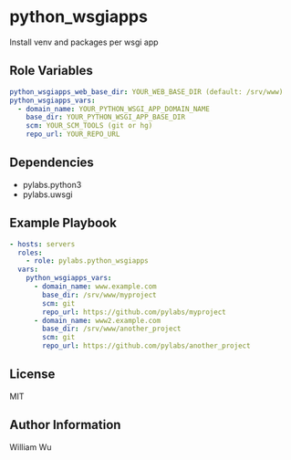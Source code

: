 python_wsgiapps
===============

Install venv and packages per wsgi app

Role Variables
--------------

```yaml
python_wsgiapps_web_base_dir: YOUR_WEB_BASE_DIR (default: /srv/www)
python_wsgiapps_vars:
  - domain_name: YOUR_PYTHON_WSGI_APP_DOMAIN_NAME
    base_dir: YOUR_PYTHON_WSGI_APP_BASE_DIR
    scm: YOUR_SCM_TOOLS (git or hg)
    repo_url: YOUR_REPO_URL
```

Dependencies
------------

- pylabs.python3
- pylabs.uwsgi

Example Playbook
----------------

```yaml
- hosts: servers
  roles:
    - role: pylabs.python_wsgiapps
  vars:
    python_wsgiapps_vars:
      - domain_name: www.example.com
        base_dir: /srv/www/myproject
        scm: git
        repo_url: https://github.com/pylabs/myproject
      - domain_name: www2.example.com
        base_dir: /srv/www/another_project
        scm: git
        repo_url: https://github.com/pylabs/another_project
```

License
-------

MIT

Author Information
------------------

William Wu
